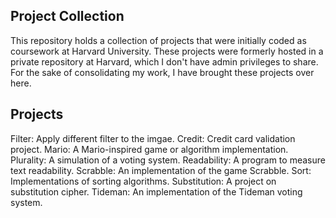 Project Collection
-------------------------------------------------------------------------
This repository holds a collection of projects that were initially coded as coursework at Harvard University. These projects were formerly hosted in a private repository at Harvard, which I don't have admin privileges to share. For the sake of consolidating my work, I have brought these projects over here.

Projects
--------------------------------------------------------------------------
Filter: Apply different filter to the imgae.
Credit: Credit card validation project.
Mario: A Mario-inspired game or algorithm implementation.
Plurality: A simulation of a voting system.
Readability: A program to measure text readability.
Scrabble: An implementation of the game Scrabble.
Sort: Implementations of sorting algorithms.
Substitution: A project on substitution cipher.
Tideman: An implementation of the Tideman voting system.


